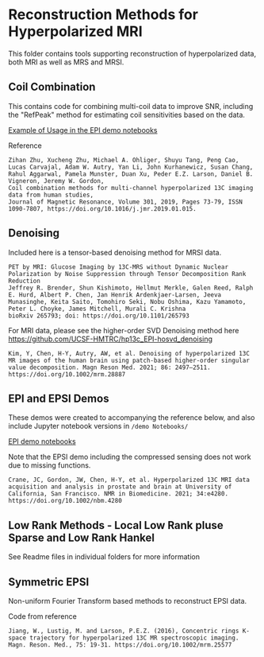 # Reconstruction Methods for Hyperpolarized MRI

This folder contains tools supporting reconstruction of hyperpolarized data, both MRI as well as MRS and MRSI.

## Coil Combination

This contains code for combining multi-coil data to improve SNR, including the "RefPeak" method for estimating coil sensitivities based on the data.

[Example of Usage in the EPI demo notebooks](../demo_notebooks/EPI%20Reconstruction%20Demo.ipynb)

Reference
```
Zihan Zhu, Xucheng Zhu, Michael A. Ohliger, Shuyu Tang, Peng Cao, Lucas Carvajal, Adam W. Autry, Yan Li, John Kurhanewicz, Susan Chang, Rahul Aggarwal, Pamela Munster, Duan Xu, Peder E.Z. Larson, Daniel B. Vigneron, Jeremy W. Gordon,
Coil combination methods for multi-channel hyperpolarized 13C imaging data from human studies,
Journal of Magnetic Resonance, Volume 301, 2019, Pages 73-79, ISSN 1090-7807, https://doi.org/10.1016/j.jmr.2019.01.015.
```
## Denoising

Included here is a tensor-based denoising method for MRSI data.
```
PET by MRI: Glucose Imaging by 13C-MRS without Dynamic Nuclear Polarization by Noise Suppression through Tensor Decomposition Rank Reduction
Jeffrey R. Brender, Shun Kishimoto, Hellmut Merkle, Galen Reed, Ralph E. Hurd, Albert P. Chen, Jan Henrik Ardenkjaer-Larsen, Jeeva Munasinghe, Keita Saito, Tomohiro Seki, Nobu Oshima, Kazu Yamamoto, Peter L. Choyke, James Mitchell, Murali C. Krishna
bioRxiv 265793; doi: https://doi.org/10.1101/265793
```
For MRI data, please see the higher-order SVD Denoising method here https://github.com/UCSF-HMTRC/hp13c_EPI-hosvd_denoising
```
Kim, Y, Chen, H-Y, Autry, AW, et al. Denoising of hyperpolarized 13C MR images of the human brain using patch-based higher-order singular value decomposition. Magn Reson Med. 2021; 86: 2497–2511. https://doi.org/10.1002/mrm.28887
```


## EPI and EPSI Demos

These demos were created to accompanying the reference below, and also include Jupyter notebook versions in `/demo Notebooks/`

[EPI demo notebooks](../demo_notebooks/EPI%20Reconstruction%20Demo.ipynb)

Note that the EPSI demo including the compressed sensing does not work due to missing functions.

```
Crane, JC, Gordon, JW, Chen, H-Y, et al. Hyperpolarized 13C MRI data acquisition and analysis in prostate and brain at University of California, San Francisco. NMR in Biomedicine. 2021; 34:e4280. https://doi.org/10.1002/nbm.4280
```

## Low Rank Methods - Local Low Rank pluse Sparse and Low Rank Hankel

See Readme files in individual folders for more information

## Symmetric EPSI

Non-uniform Fourier Transform based methods to reconstruct EPSI data.

Code from reference
```
Jiang, W., Lustig, M. and Larson, P.E.Z. (2016), Concentric rings K-space trajectory for hyperpolarized 13C MR spectroscopic imaging. Magn. Reson. Med., 75: 19-31. https://doi.org/10.1002/mrm.25577
```
